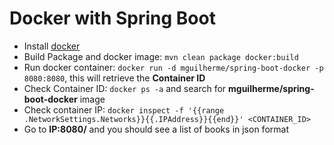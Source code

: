 # Docker with Spring Boot
- Install [docker](https://www.docker.com/)
- Build Package and docker image: `mvn clean package docker:build`
- Run docker container: `docker run -d mguilherme/spring-boot-docker -p 8080:8080`, this will retrieve the **Container ID**
- Check Container ID: `docker ps -a` and search for **mguilherme/spring-boot-docker** image
- Check container IP: `docker inspect -f '{{range .NetworkSettings.Networks}}{{.IPAddress}}{{end}}' <CONTAINER_ID>`
- Go to **IP:8080/** and you should see a list of books in json format